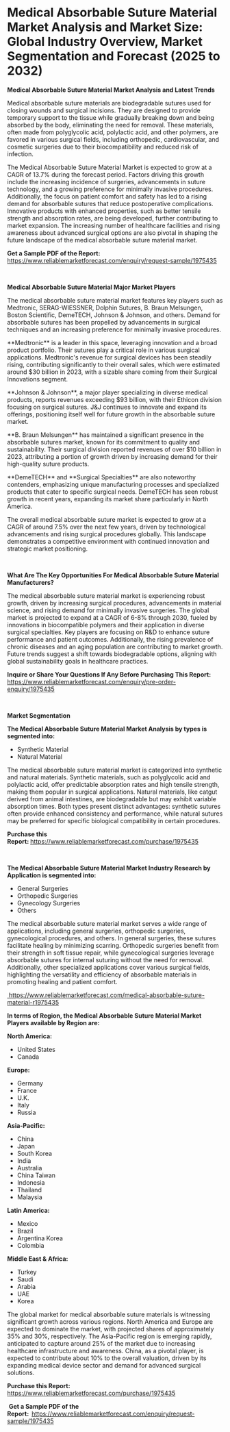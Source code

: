 <p><h1>Medical Absorbable Suture Material Market Analysis and Market Size: Global Industry Overview, Market Segmentation and Forecast (2025 to 2032)</h1></p><p><strong>Medical Absorbable Suture Material Market Analysis and Latest Trends</strong></p>
<p><p>Medical absorbable suture materials are biodegradable sutures used for closing wounds and surgical incisions. They are designed to provide temporary support to the tissue while gradually breaking down and being absorbed by the body, eliminating the need for removal. These materials, often made from polyglycolic acid, polylactic acid, and other polymers, are favored in various surgical fields, including orthopedic, cardiovascular, and cosmetic surgeries due to their biocompatibility and reduced risk of infection.</p><p>The Medical Absorbable Suture Material Market is expected to grow at a CAGR of 13.7% during the forecast period. Factors driving this growth include the increasing incidence of surgeries, advancements in suture technology, and a growing preference for minimally invasive procedures. Additionally, the focus on patient comfort and safety has led to a rising demand for absorbable sutures that reduce postoperative complications. Innovative products with enhanced properties, such as better tensile strength and absorption rates, are being developed, further contributing to market expansion. The increasing number of healthcare facilities and rising awareness about advanced surgical options are also pivotal in shaping the future landscape of the medical absorbable suture material market.</p></p>
<p><strong>Get a Sample PDF of the Report:&nbsp;</strong> <a href="https://www.reliablemarketforecast.com/enquiry/request-sample/1975435?utm_campaign=3095&utm_medium=2&utm_source=Github&utm_content=ia&utm_term=16042025&utm_id=medical-absorbable-suture-material">https://www.reliablemarketforecast.com/enquiry/request-sample/1975435</a></p>
<p>&nbsp;</p>
<p><strong>Medical Absorbable Suture Material Major Market Players</strong></p>
<p><p>The medical absorbable suture material market features key players such as Medtronic, SERAG-WIESSNER, Dolphin Sutures, B. Braun Melsungen, Boston Scientific, DemeTECH, Johnson & Johnson, and others. Demand for absorbable sutures has been propelled by advancements in surgical techniques and an increasing preference for minimally invasive procedures.</p><p>**Medtronic** is a leader in this space, leveraging innovation and a broad product portfolio. Their sutures play a critical role in various surgical applications. Medtronic's revenue for surgical devices has been steadily rising, contributing significantly to their overall sales, which were estimated around $30 billion in 2023, with a sizable share coming from their Surgical Innovations segment.</p><p>**Johnson & Johnson**, a major player specializing in diverse medical products, reports revenues exceeding $93 billion, with their Ethicon division focusing on surgical sutures. J&J continues to innovate and expand its offerings, positioning itself well for future growth in the absorbable suture market.</p><p>**B. Braun Melsungen** has maintained a significant presence in the absorbable sutures market, known for its commitment to quality and sustainability. Their surgical division reported revenues of over $10 billion in 2023, attributing a portion of growth driven by increasing demand for their high-quality suture products.</p><p>**DemeTECH** and **Surgical Specialties** are also noteworthy contenders, emphasizing unique manufacturing processes and specialized products that cater to specific surgical needs. DemeTECH has seen robust growth in recent years, expanding its market share particularly in North America.</p><p>The overall medical absorbable suture market is expected to grow at a CAGR of around 7.5% over the next few years, driven by technological advancements and rising surgical procedures globally. This landscape demonstrates a competitive environment with continued innovation and strategic market positioning.</p></p>
<p>&nbsp;</p>
<p><strong>What Are The Key Opportunities For Medical Absorbable Suture Material Manufacturers?</strong></p>
<p><p>The medical absorbable suture material market is experiencing robust growth, driven by increasing surgical procedures, advancements in material science, and rising demand for minimally invasive surgeries. The global market is projected to expand at a CAGR of 6-8% through 2030, fueled by innovations in biocompatible polymers and their application in diverse surgical specialties. Key players are focusing on R&D to enhance suture performance and patient outcomes. Additionally, the rising prevalence of chronic diseases and an aging population are contributing to market growth. Future trends suggest a shift towards biodegradable options, aligning with global sustainability goals in healthcare practices.</p></p>
<p><strong>Inquire or Share Your Questions If Any Before Purchasing This Report:</strong> <a href="https://www.reliablemarketforecast.com/enquiry/pre-order-enquiry/1975435?utm_campaign=3095&utm_medium=2&utm_source=Github&utm_content=ia&utm_term=16042025&utm_id=medical-absorbable-suture-material">https://www.reliablemarketforecast.com/enquiry/pre-order-enquiry/1975435</a></p>
<p>&nbsp;</p>
<p><strong>Market Segmentation</strong></p>
<p><strong>The Medical Absorbable Suture Material Market Analysis by types is segmented into:</strong></p>
<p><ul><li>Synthetic Material</li><li>Natural Material</li></ul></p>
<p><p>The medical absorbable suture material market is categorized into synthetic and natural materials. Synthetic materials, such as polyglycolic acid and polylactic acid, offer predictable absorption rates and high tensile strength, making them popular in surgical applications. Natural materials, like catgut derived from animal intestines, are biodegradable but may exhibit variable absorption times. Both types present distinct advantages: synthetic sutures often provide enhanced consistency and performance, while natural sutures may be preferred for specific biological compatibility in certain procedures.</p></p>
<p><strong>Purchase this Report:&nbsp;</strong><a href="https://www.reliablemarketforecast.com/purchase/1975435?utm_campaign=3095&utm_medium=2&utm_source=Github&utm_content=ia&utm_term=16042025&utm_id=medical-absorbable-suture-material">https://www.reliablemarketforecast.com/purchase/1975435</a></p>
<p>&nbsp;</p>
<p><strong>The Medical Absorbable Suture Material Market Industry Research by Application is segmented into:</strong></p>
<p><ul><li>General Surgeries</li><li>Orthopedic Surgeries</li><li>Gynecology Surgeries</li><li>Others</li></ul></p>
<p><p>The medical absorbable suture material market serves a wide range of applications, including general surgeries, orthopedic surgeries, gynecological procedures, and others. In general surgeries, these sutures facilitate healing by minimizing scarring. Orthopedic surgeries benefit from their strength in soft tissue repair, while gynecological surgeries leverage absorbable sutures for internal suturing without the need for removal. Additionally, other specialized applications cover various surgical fields, highlighting the versatility and efficiency of absorbable materials in promoting healing and patient comfort.</p></p>
<p><a href="https://www.reliablemarketforecast.com/medical-absorbable-suture-material-r1975435?utm_campaign=3095&utm_medium=2&utm_source=Github&utm_content=ia&utm_term=16042025&utm_id=medical-absorbable-suture-material">&nbsp;https://www.reliablemarketforecast.com/medical-absorbable-suture-material-r1975435</a></p>
<p><strong>In terms of Region, the Medical Absorbable Suture Material Market Players available by Region are:</strong></p>
<p>
    <p> <strong> North America: </strong>
        <ul>
            <li>United States</li>
            <li>Canada</li>
        </ul>
        </p> 
    <p> <strong> Europe: </strong>
        <ul>
            <li>Germany</li>
            <li>France</li>
            <li>U.K.</li>
            <li>Italy</li>
            <li>Russia</li>
        </ul>
        </p> 
    <p> <strong> Asia-Pacific: </strong>
        <ul>
            <li>China</li>
            <li>Japan</li>
            <li>South Korea</li>
            <li>India</li>
            <li>Australia</li>
            <li>China Taiwan</li>
            <li>Indonesia</li>
            <li>Thailand</li>
            <li>Malaysia</li>
        </ul>
        </p> 
    <p> <strong> Latin America: </strong>
        <ul>
            <li>Mexico</li>
            <li>Brazil</li>
            <li>Argentina Korea</li>
            <li>Colombia</li>
        </ul>
        </p> 
    <p> <strong> Middle East & Africa: </strong>
        <ul>
            <li>Turkey</li>
            <li>Saudi</li>
            <li>Arabia</li>
            <li>UAE</li>
            <li>Korea</li>
        </ul>
    </p>
    </p>
<p><p>The global market for medical absorbable suture materials is witnessing significant growth across various regions. North America and Europe are expected to dominate the market, with projected shares of approximately 35% and 30%, respectively. The Asia-Pacific region is emerging rapidly, anticipated to capture around 25% of the market due to increasing healthcare infrastructure and awareness. China, as a pivotal player, is expected to contribute about 10% to the overall valuation, driven by its expanding medical device sector and demand for advanced surgical solutions.</p></p>
<p><strong>Purchase this Report: </strong><a href="https://www.reliablemarketforecast.com/purchase/1975435?utm_campaign=3095&utm_medium=2&utm_source=Github&utm_content=ia&utm_term=16042025&utm_id=medical-absorbable-suture-material">https://www.reliablemarketforecast.com/purchase/1975435</a></p>
<p>&nbsp;<strong>Get a Sample PDF of the Report:&nbsp;&nbsp;</strong><a href="https://www.reliablemarketforecast.com/enquiry/request-sample/1975435?utm_campaign=3095&utm_medium=2&utm_source=Github&utm_content=ia&utm_term=16042025&utm_id=medical-absorbable-suture-material">https://www.reliablemarketforecast.com/enquiry/request-sample/1975435</a></p>
<p><strong></strong></p>
<p><p></p><p></p><p></p></p>